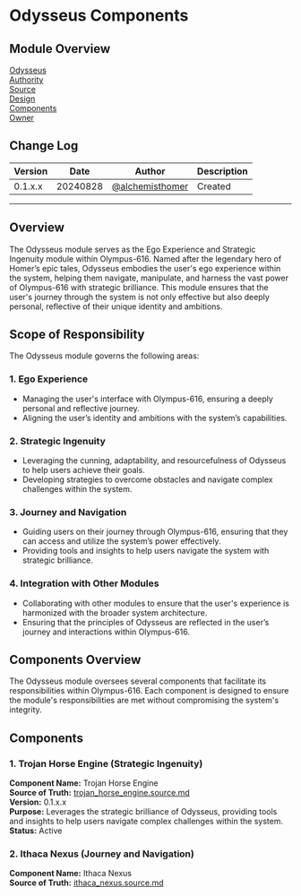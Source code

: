 # Odysseus Components

## Module Overview
[Odysseus](README.md)  
[Authority](../zeus/zeus.components.md)  
[Source](odysseus.source.md)  
[Design](odysseus.design.md)  
[Components](odysseus.components.md)  
[Owner](https://github.com/alchemisthomer)  

## Change Log

| Version   | Date       | Author                                                   | Description   |
|-----------|------------|----------------------------------------------------------|---------------|
| 0.1.x.x   | 20240828   | [@alchemisthomer](https://github.com/alchemisthomer)     | Created       

---

## Overview

The Odysseus module serves as the Ego Experience and Strategic Ingenuity module within Olympus-616. Named after the legendary hero of Homer’s epic tales, Odysseus embodies the user's ego experience within the system, helping them navigate, manipulate, and harness the vast power of Olympus-616 with strategic brilliance. This module ensures that the user's journey through the system is not only effective but also deeply personal, reflective of their unique identity and ambitions.

## Scope of Responsibility

The Odysseus module governs the following areas:

### 1. **Ego Experience**
   - Managing the user's interface with Olympus-616, ensuring a deeply personal and reflective journey.
   - Aligning the user’s identity and ambitions with the system’s capabilities.

### 2. **Strategic Ingenuity**
   - Leveraging the cunning, adaptability, and resourcefulness of Odysseus to help users achieve their goals.
   - Developing strategies to overcome obstacles and navigate complex challenges within the system.

### 3. **Journey and Navigation**
   - Guiding users on their journey through Olympus-616, ensuring that they can access and utilize the system’s power effectively.
   - Providing tools and insights to help users navigate the system with strategic brilliance.

### 4. **Integration with Other Modules**
   - Collaborating with other modules to ensure that the user's experience is harmonized with the broader system architecture.
   - Ensuring that the principles of Odysseus are reflected in the user’s journey and interactions within Olympus-616.

## Components Overview

The Odysseus module oversees several components that facilitate its responsibilities within Olympus-616. Each component is designed to ensure the module's responsibilities are met without compromising the system's integrity.

## Components

### 1. Trojan Horse Engine (Strategic Ingenuity)
   **Component Name:** Trojan Horse Engine  
   **Source of Truth:** [trojan_horse_engine.source.md](../odysseus/trojan_horse_engine.source.md)  
   **Version:** 0.1.x.x  
   **Purpose:** Leverages the strategic brilliance of Odysseus, providing tools and insights to help users navigate complex challenges within the system.  
   **Status:** Active

### 2. Ithaca Nexus (Journey and Navigation)
   **Component Name:** Ithaca Nexus  
   **Source of Truth:** [ithaca_nexus.source.md](../odysseus/ithaca_nexus.source.md)
